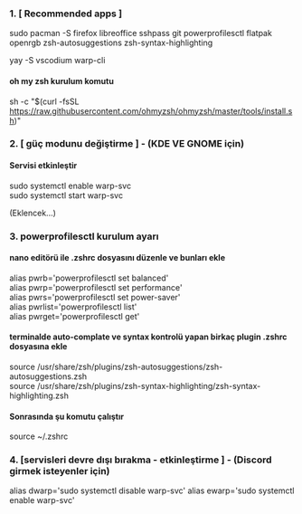 ### 1. [ Recommended apps ]

sudo pacman -S firefox libreoffice sshpass git powerprofilesctl flatpak openrgb zsh-autosuggestions zsh-syntax-highlighting

yay -S vscodium warp-cli

#### oh my zsh kurulum komutu

sh -c "$(curl -fsSL https://raw.githubusercontent.com/ohmyzsh/ohmyzsh/master/tools/install.sh)"

### 2. [ güç modunu değiştirme ] - (KDE VE GNOME için)

#### Servisi etkinleştir
sudo systemctl enable warp-svc <br>
sudo systemctl start warp-svc <br>

(Eklencek...)

### 3. powerprofilesctl kurulum ayarı

#### nano editörü ile .zshrc dosyasını düzenle ve bunları ekle
alias pwrb='powerprofilesctl set balanced' <br>
alias pwrp='powerprofilesctl set performance' <br>
alias pwrs='powerprofilesctl set power-saver' <br>
alias pwrlist='powerprofilesctl list' <br>
alias pwrget='powerprofilesctl get' <br>

#### terminalde auto-complate ve syntax kontrolü yapan birkaç plugin .zshrc dosyasına ekle
source /usr/share/zsh/plugins/zsh-autosuggestions/zsh-autosuggestions.zsh <br>
source /usr/share/zsh/plugins/zsh-syntax-highlighting/zsh-syntax-highlighting.zsh <br>

#### Sonrasında şu komutu çalıştır
source ~/.zshrc

### 4. [servisleri devre dışı bırakma - etkinleştirme ] - (Discord girmek isteyenler için)

alias dwarp='sudo systemctl disable warp-svc'
alias ewarp='sudo systemctl enable warp-svc'
